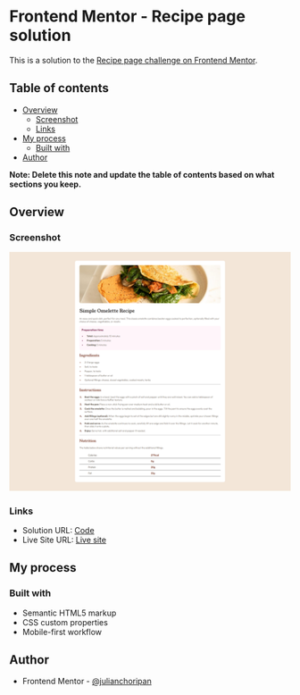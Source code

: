 # Frontend Mentor - Recipe page solution

This is a solution to the [Recipe page challenge on Frontend Mentor](https://www.frontendmentor.io/challenges/recipe-page-KiTsR8QQKm). 

## Table of contents

- [Overview](#overview)
  - [Screenshot](#screenshot)
  - [Links](#links)
- [My process](#my-process)
  - [Built with](#built-with)
- [Author](#author)

**Note: Delete this note and update the table of contents based on what sections you keep.**

## Overview

### Screenshot

![](./screenshot.png)


### Links

- Solution URL: [Code](https://github.com/julianchoripan/FM-recipe-page)
- Live Site URL: [Live site](https://julianchoripan.github.io/FM-recipe-page/)

## My process

### Built with

- Semantic HTML5 markup
- CSS custom properties
- Mobile-first workflow

## Author

- Frontend Mentor - [@julianchoripan](https://www.frontendmentor.io/profile/julianchoripan)

